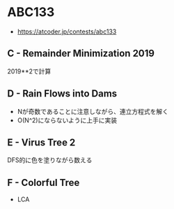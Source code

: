 # ABC133
* https://atcoder.jp/contests/abc133


## C - Remainder Minimization 2019
2019**2で計算


## D - Rain Flows into Dams
* Nが奇数であることに注意しながら、連立方程式を解く
* O(N^2)にならないように上手に実装


## E - Virus Tree 2
DFS的に色を塗りながら数える


## F - Colorful Tree
* LCA
